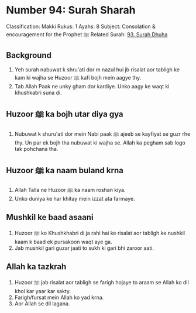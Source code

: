 # Number 94: Surah Sharah

Classification: Makki
Rukus: 1
Ayahs: 8
Subject: Consolation & encouragement for the Prophet ﷺ
Related Surah: [93. Surah Dhuha](./93_Surah_Dhuha.md)

## Background

1. Yeh surah nabuwat k shru'ati dor m nazul hui jb risalat aor tabligh ke kam ki wajha se Huzoor ﷺ kafi bojh mein aagye thy.
2. Tab Allah Paak ne unky gham dor kardiye. Unko aagy ke waqt ki khushkabri suna di.

## Huzoor ﷺ ka bojh utar diya gya

1. Nubuwat k shuru'ati dor mein Nabi paak ﷺ ajeeb se kayfiyat se guzr rhe thy. Un par ek bojh tha nubuwat ki wajha se. Allah ka pegham sab logo tak pohchana tha.

## Huzoor ﷺ ka naam buland krna

1. Allah Talla ne Huzoor ﷺ ka naam roshan kiya.
2. Unko duniya ke har khitay mein izzat ata farmaye.

## Mushkil ke baad asaani

1. Huzoor ﷺ ko Khushkhabri di ja rahi hai ke risalat aor tabligh ke nushkil kaam k baad ek pursakoon waqt aye ga.
2. Jab mushkil gari guzar jaati to sukh ki gari bhi zaroor aati.

## Allah ka tazkrah

1. Huzoor ﷺ jab risalat aor tabligh se farigh hojaye to araam se Allah ko dil khol kar yaar kar sakty.
2. Farigh/fursat mein Allah ko yad krna.
3. Aor Allah se dil lagana.
